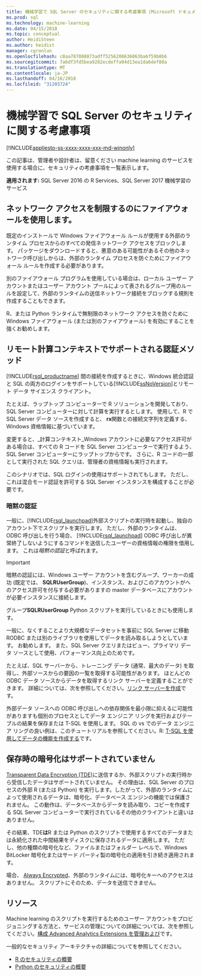 ```yaml
---
title: 機械学習で SQL Server のセキュリティに関する考慮事項 |Microsoft ドキュメント
ms.prod: sql
ms.technology: machine-learning
ms.date: 04/15/2018
ms.topic: conceptual
author: HeidiSteen
ms.author: heidist
manager: cgronlun
ms.openlocfilehash: c8aa787088873adff5256208636063ba6f59b8b6
ms.sourcegitcommit: 7a6df3fd5bea9282ecdeffa94d13ea1da6def80a
ms.translationtype: MT
ms.contentlocale: ja-JP
ms.lasthandoff: 04/16/2018
ms.locfileid: "31203724"
---
```

# <a name="security-considerations-for-machine-learning-in-sql-server"></a>機械学習で SQL Server のセキュリティに関する考慮事項
[!INCLUDE[appliesto-ss-xxxx-xxxx-xxx-md-winonly](../../includes/appliesto-ss-xxxx-xxxx-xxx-md-winonly.md)]

この記事は、管理者や設計者は、留意ください machine learning のサービスを使用する場合に、セキュリティの考慮事項を一覧表示します。

**適用されます:** SQL Server 2016 の R Services、SQL Server 2017 機械学習のサービス

## <a name="use-a-firewall-to-restrict-network-access"></a>ネットワーク アクセスを制限するのにファイアウォールを使用します。

既定のインストールで Windows ファイアウォール ルールが使用する外部のランタイム プロセスからのすべての発信ネットワーク アクセスをブロックします。 パッケージをダウンロードすると、悪意のある可能性があるその他のネットワーク呼び出しからは、外部のランタイム プロセスを防ぐためにファイアウォール ルールを作成する必要があります。

別のファイアウォール プログラムを使用している場合は、ローカル ユーザー アカウントまたはユーザー アカウント プールによって表されるグループ用のルールを設定して、外部のランタイムの送信ネットワーク接続をブロックする規則を作成することもできます。

R、または Python ランタイムで無制限のネットワーク アクセスを防ぐために Windows ファイアウォール (または別のファイアウォール) を有効にすることを強くお勧めします。

## <a name="authentication-methods-supported-for-remote-compute-contexts"></a>リモート計算コンテキストでサポートされる認証メソッド

[!INCLUDE[rsql_productname](../../includes/rsql-productname-md.md)] 間の接続を作成するときに、Windows 統合認証と SQL の両方のログインをサポートしている[!INCLUDE[ssNoVersion](../../includes/ssnoversion-md.md)]とリモート データ サイエンス クライアント。

たとえば、ラップトップ コンピューターで R ソリューションを開発しており、SQL Server コンピューターに対して計算を実行するとします。 使用して、R で SQL Server データ ソースを作成すると、 **rx**関数との接続文字列を定義する、Windows 資格情報に基づいています。

変更すると、_計算コンテキスト_Windows アカウントに必要なアクセス許可がある場合は、すべての R コードを SQL Server コンピューターで実行するよう、SQL Server コンピューターにラップトップからです。 さらに、R コードの一部として実行された SQL クエリは、管理者の資格情報も実行されます。

このシナリオでは、SQL ログインの使用はサポートされてもします。 ただし、これは混合モード認証を許可する SQL Server インスタンスを構成することが必要です。

### <a name="implied-authentication"></a>暗黙の認証

 一般に、[!INCLUDE[rsql_launchpad](../../includes/rsql-launchpad-md.md)]外部スクリプトの実行時を起動し、独自のアカウント下でスクリプトを実行します。 ただし、外部のランタイムは、ODBC 呼び出しを行う場合、 [!INCLUDE[rsql_launchpad](../../includes/rsql-launchpad-md.md)] ODBC 呼び出しが異常終了しないようにするコマンドを送信したユーザーの資格情報の権限を借用します。 これは*暗黙の認証*と呼ばれます。
 
 > [!IMPORTANT]
 > 暗黙の認証には、Windows ユーザー アカウントを含むグループ、ワーカーの成功 (既定では、 **SQLRUserGroup**)、インスタンス、およびこのアカウントがへのアクセス許可を付与する必要がありますの master データベースにアカウントが必要インスタンスに接続します。
 > 
 > グループ**SQLRUserGroup** Python スクリプトを実行しているときにも使用します。 

一般に、なくすることより大規模なデータセットを事前に SQL Server に移動 RODBC または別のライブラリを使用してデータを読み取るしようとしています。 お勧めします。 また、SQL Server クエリまたはビュー、プライマリ データ ソースとして使用、パフォーマンス向上のためです。 

たとえば、SQL サーバーから、トレーニング データ (通常、最大のデータ) を取得し、外部ソースからの要因の一覧を取得する可能性があります。 ほとんどの ODBC データ ソースからデータを取得するリンク サーバーを定義することができます。 詳細については、次を参照してください。[リンク サーバーを作成](https://docs.microsoft.com/sql/relational-databases/linked-servers/create-linked-servers-sql-server-database-engine)です。

外部データ ソースへの ODBC 呼び出しへの依存関係を最小限に抑えるに可能性がありますも個別のプロセスとしてデータ エンジニア リングを実行およびテーブルの結果を保存または T-SQL を使用します。 SQL の vs でのデータ エンジニア リングの良い例は、このチュートリアルを参照してください。R: [T-SQL を使用してデータの機能を作成する](../tutorials/sqldev-create-data-features-using-t-sql.md)です。

## <a name="no-support-for-encryption-at-rest"></a>保存時の暗号化はサポートされていません

[Transparent Data Encryption (TDE)](https://docs.microsoft.com/sql/relational-databases/security/encryption/transparent-data-encryption)に送信するか、外部スクリプトの実行時から受信したデータはサポートされていません。 その理由は、SQL Server のプロセスの外部 R (または Python) を実行します。したがって、外部のランタイムによって使用されるデータは、暗号化、データベース エンジンの機能では保護されません。  この動作は、データベースからデータを読み取り、コピーを作成する SQL Server コンピューターで実行されているその他のクライアントと違いはありません。

その結果、TDE**は**R または Python のスクリプトで使用するすべてのデータまたは永続化された中間結果をディスクに保存されるデータに適用します。 ただし、他の種類の暗号化など、ファイルまたはフォルダー レベルで、Windows BitLocker 暗号化またはサード パーティ製の暗号化の適用を引き続き適用されます。

場合、 [Always Encrypted](https://docs.microsoft.com/sql/relational-databases/security/encryption/overview-of-key-management-for-always-encrypted)、外部のランタイムには、暗号化キーへのアクセスはありません。 スクリプトにそのため、データを送信できません。

## <a name="resources"></a>リソース

Machine learning のスクリプトを実行するためのユーザー アカウントをプロビジョニングする方法と、サービスの管理についての詳細については、次を参照してください。[構成 Advanced Analytics Extensions を管理および](../../advanced-analytics/r/configure-and-manage-advanced-analytics-extensions.md)です。

一般的なセキュリティ アーキテクチャの詳細についてを参照してください。

+ [R のセキュリティの概要](security-overview-sql-server-r.md)
+ [Python のセキュリティの概要](../python/security-overview-sql-server-python-services.md)
